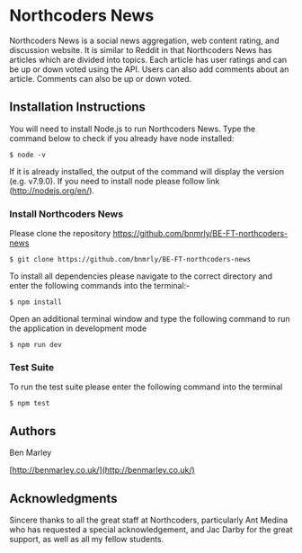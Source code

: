 # Northcoders News

Northcoders News is a social news aggregation, web content rating, and discussion website. It is similar to Reddit in that Northcoders News has articles which are divided into topics. Each article has user ratings and can be up or down voted using the API. Users can also add comments about an article. Comments can also be up or down voted.

## Installation Instructions

You will need to install Node.js to run Northcoders News. Type the command below to check if you already have node installed:

`$ node -v`

If it is already installed, the output of the command will display the version (e.g. v7.9.0). If you need to install node please follow link (http://nodejs.org/en/).

### Install Northcoders News

Please clone the repository https://github.com/bnmrly/BE-FT-northcoders-news

`$ git clone https://github.com/bnmrly/BE-FT-northcoders-news`

To install all dependencies please navigate to the correct directory and enter the following commands into the terminal:-

`$ npm install`

Open an additional terminal window and type the following command to run the application in development mode

`$ npm run dev`

### Test Suite

To run the test suite please enter the following command into the terminal

`$ npm test`

## Authors

Ben Marley

[http://benmarley.co.uk/](http://benmarley.co.uk/)

## Acknowledgments

Sincere thanks to all the great staff at Northcoders, particularly Ant Medina who has requested a special acknowledgement, and Jac Darby for the great support, as well as all my fellow students.

